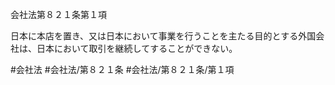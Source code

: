 会社法第８２１条第１項

日本に本店を置き、又は日本において事業を行うことを主たる目的とする外国会社は、日本において取引を継続してすることができない。

#会社法
#会社法/第８２１条
#会社法/第８２１条/第１項

